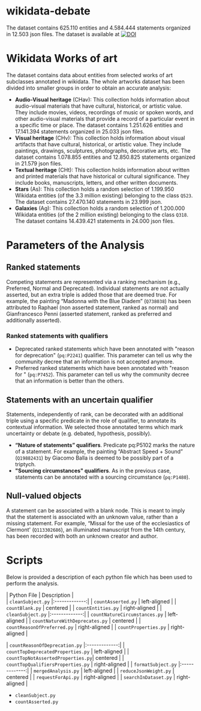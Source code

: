 # wikidata-debate
 The dataset contains 625.110 entities and 4.584.444 statements organized in 12.503 json files. The dataset is available at [![DOI](https://zenodo.org/badge/DOI/10.5281/zenodo.7624784.svg)](https://doi.org/10.5281/zenodo.7624784)
 

# Wikidata Works of art

The dataset contains data about entities from selected works of art subclasses annotated in wikidata. The whole artworks dataset has been divided into smaller groups in order to obtain an accurate analysis:
- **Audio-Visual heritage** (CHav): This collection holds information about audio-visual materials that have cultural, historical, or artistic value. They include movies, videos, recordings of music or spoken words, and other audio-visual materials that provide a record of a particular event in a specific time or place. The dataset contains 1.251.626 entities and 17.141.394 statements organized in 25.033 json files.
- **Visual heritage** (CHv): This collection holds information about visual artifacts that have cultural, historical, or artistic value. They include paintings, drawings, sculptures, photographs, decorative arts, etc. The dataset contains 1.078.855 entities and 12.850.825 statements organized in 21.579 json files.
- **Textual heritage** (CHt): This collection holds information about written and printed materials that have historical or cultural significance. They include books, manuscripts, letters, and other written documents.
- **Stars** (As): This collection holds a random selection of 1.199.950 Wikidata entities (of the 3.3 million existing) belonging to the class `Q523`. The dataset contains 27.470.140 statements in 23.999 json.
- **Galaxies** (Ag): This collection holds a random selection of 1.200.000 Wikidata entities (of the 2 million existing) belonging to the class `Q318`. The dataset contains 14.439.421 statements in 24.000 json files.

# Parameters of the Analysis

## Ranked statements
Competing statements are represented via a ranking mechanism (e.g., Preferred, Normal and Deprecated). Individual statements are not actually asserted, but an extra triple is added those that are deemed true. For example, the painting “Madonna with the Blue Diadem” (`Q738038`) has been attributed to Raphael (non asserted statement, ranked as normal) and Gianfrancesco Penni (asserted statement, ranked as preferred and additionally asserted). 

### Ranked statements with qualifiers
- Deprecated ranked statements which have been annotated with "reason for deprecation" (`pq:P2241`) qualifier. This parameter can tell us why the community decree that an information is not accepted anymore.
- Preferred ranked statements which have been annotated with "reason for " (`pq:P7452`). This parameter can tell us why the community decree that an information is better than the others. 

## Statements with an uncertain qualifier 
Statements, independently of rank, can be decorated with an additional triple using a specific predicate in the role of qualifier, to annotate its contextual information. We selected those annotated terms which mark uncertainty or debate (e.g. debated, hypothesis, possibly).

- **“Nature of statements” qualifiers**. Predicate pq:P5102 marks the nature of a statement. For example, the painting “Abstract Speed + Sound” (`Q19882431`) by Giacomo Balla is deemed to be possibly part of a triptych.  
- **"Sourcing circumstances" qualifiers**. As in the previous case, statements can be annotated with a sourcing circumstance (`pq:P1480`).

## Null-valued objects
A statement can be associated with a blank node. This is meant to imply that the statement is associated with an unknown value, rather than a missing statement. For example, “Missal for the use of the ecclesiastics of Clermont' (`Q113302686`), an illuminated manuscript from the 14th century, has been recorded with both an unknown creator and author.

# Scripts

Below is provided a description of each python file which has been used to perform the analysis.

| Python File                       |    Description      |  
| `cleanSubject.py`                 |:-------------:|
| `countAsserted.py`                |  left-aligned |
| `countBlank.py`                   |    centered   |
| `countEntities.py`                | right-aligned |
| `cleanSubject.py`                 |:-------------:|
| `countNatureCircumstances.py`     |  left-aligned |
| `countNatureWithDeprecates.py`    |    centered   |
| `countReasonOfPreferred.py`       | right-aligned |
| `countProperties.py`              | right-aligned |

| `countReasonOfDeprecation.py`     |:-------------:|
| `countTopDeprecatedProperties.py` |  left-aligned |
| `countTopNotAssertedProperties.py`|    centered   |
| `countTopQualifiersProperties.py` | right-aligned |
| `formatSubject.py`                |:-------------:|
| `mergedAnalysis.py`               |  left-aligned |
| `reduceJsonWeight.py`             |    centered   |
| `requestForApi.py`                | right-aligned |
| `searchInDataset.py`              | right-aligned |
    
    

- `cleanSubject.py`
- `countAsserted.py`
